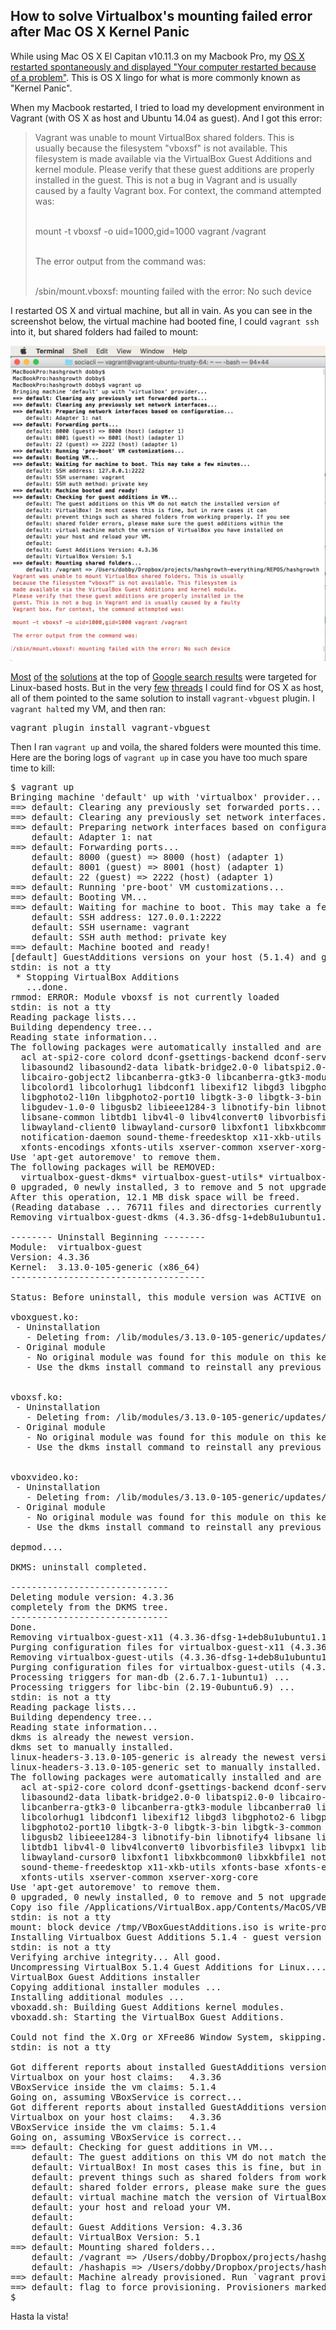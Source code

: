 ## How to solve Virtualbox's mounting failed error after Mac OS X Kernel Panic

While using Mac OS X El Capitan v10.11.3 on my Macbook Pro, my [OS X restarted spontaneously and displayed "Your computer restarted because of a problem"](https://support.apple.com/en-in/HT200553). This is OS X lingo for what is more commonly known as "Kernel Panic".

When my Macbook restarted, I tried to load my development environment in Vagrant (with OS X as host and Ubuntu 14.04 as guest). And I got this error:

<blockquote>
Vagrant was unable to mount VirtualBox shared folders. This is usually
because the filesystem "vboxsf" is not available. This filesystem is
made available via the VirtualBox Guest Additions and kernel module.
Please verify that these guest additions are properly installed in the
guest. This is not a bug in Vagrant and is usually caused by a faulty
Vagrant box. For context, the command attempted was:<br /><br />

mount -t vboxsf -o uid=1000,gid=1000 vagrant /vagrant<br /><br />

The error output from the command was:<br /><br />

/sbin/mount.vboxsf: mounting failed with the error: No such device
</blockquote>

I restarted OS X and virtual machine, but all in vain. As you can see in the screenshot below, the virtual machine had booted fine, I could `vagrant ssh` into it, but shared folders had failed to mount:

<div class="row">
    <div class="col-xs-4 col-md-4">
    </div>
    <div class="col-xs-4 col-md-4">
        <img src="./images/virtualbox-osx-error.png" />
    </div>
    <div class="col-xs-4 col-md-4">
    </div>
</div>

[Most](http://stackoverflow.com/questions/28328775/virtualbox-mount-vboxsf-mounting-failed-with-the-error-no-such-device) [of](http://unix.stackexchange.com/questions/231849/debian-virtualbox-auto-mount-fails-on-startup-but-works-after-login-mounting-fa) [the](https://bbs.archlinux.org/viewtopic.php?id=70780) [solutions](http://askubuntu.com/questions/103069/shared-folder-in-virtualbox-ubuntu-and-windows-7) at the top of [Google search results](https://www.google.co.in/search?q=%22%2Fsbin%2Fmount.vboxsf%3A%20mounting%20failed%20with%20the%20error%3A%20No%20such%20device) were targeted for Linux-based hosts. But in the very [few](http://stackoverflow.com/a/37706087) [threads](https://github.com/aidanns/vagrant-reload/issues/4#issuecomment-230134083) I could find for OS X as host, all of them pointed to the same solution to install `vagrant-vbguest` plugin. I `vagrant halt`ed my VM, and then ran:

<pre>
vagrant plugin install vagrant-vbguest
</pre>

Then I ran `vagrant up` and voila, the shared folders were mounted this time. Here are the boring logs of `vagrant up` in case you have too much spare time to kill:

<pre>
$ vagrant up
Bringing machine 'default' up with 'virtualbox' provider...
==> default: Clearing any previously set forwarded ports...
==> default: Clearing any previously set network interfaces...
==> default: Preparing network interfaces based on configuration...
    default: Adapter 1: nat
==> default: Forwarding ports...
    default: 8000 (guest) => 8000 (host) (adapter 1)
    default: 8001 (guest) => 8001 (host) (adapter 1)
    default: 22 (guest) => 2222 (host) (adapter 1)
==> default: Running 'pre-boot' VM customizations...
==> default: Booting VM...
==> default: Waiting for machine to boot. This may take a few minutes...
    default: SSH address: 127.0.0.1:2222
    default: SSH username: vagrant
    default: SSH auth method: private key
==> default: Machine booted and ready!
[default] GuestAdditions versions on your host (5.1.4) and guest (4.3.36) do not match.
stdin: is not a tty
 * Stopping VirtualBox Additions
   ...done.
rmmod: ERROR: Module vboxsf is not currently loaded
stdin: is not a tty
Reading package lists...
Building dependency tree...
Reading state information...
The following packages were automatically installed and are no longer required:
  acl at-spi2-core colord dconf-gsettings-backend dconf-service dkms
  libasound2 libasound2-data libatk-bridge2.0-0 libatspi2.0-0
  libcairo-gobject2 libcanberra-gtk3-0 libcanberra-gtk3-module libcanberra0
  libcolord1 libcolorhug1 libdconf1 libexif12 libgd3 libgphoto2-6
  libgphoto2-l10n libgphoto2-port10 libgtk-3-0 libgtk-3-bin libgtk-3-common
  libgudev-1.0-0 libgusb2 libieee1284-3 libnotify-bin libnotify4 libsane
  libsane-common libtdb1 libv4l-0 libv4lconvert0 libvorbisfile3 libvpx1
  libwayland-client0 libwayland-cursor0 libxfont1 libxkbcommon0 libxkbfile1
  notification-daemon sound-theme-freedesktop x11-xkb-utils xfonts-base
  xfonts-encodings xfonts-utils xserver-common xserver-xorg-core
Use 'apt-get autoremove' to remove them.
The following packages will be REMOVED:
  virtualbox-guest-dkms* virtualbox-guest-utils* virtualbox-guest-x11*
0 upgraded, 0 newly installed, 3 to remove and 5 not upgraded.
After this operation, 12.1 MB disk space will be freed.
(Reading database ... 76711 files and directories currently installed.)
Removing virtualbox-guest-dkms (4.3.36-dfsg-1+deb8u1ubuntu1.14.04.1) ...

-------- Uninstall Beginning --------
Module:  virtualbox-guest
Version: 4.3.36
Kernel:  3.13.0-105-generic (x86_64)
-------------------------------------

Status: Before uninstall, this module version was ACTIVE on this kernel.

vboxguest.ko:
 - Uninstallation
   - Deleting from: /lib/modules/3.13.0-105-generic/updates/dkms/
 - Original module
   - No original module was found for this module on this kernel.
   - Use the dkms install command to reinstall any previous module version.


vboxsf.ko:
 - Uninstallation
   - Deleting from: /lib/modules/3.13.0-105-generic/updates/dkms/
 - Original module
   - No original module was found for this module on this kernel.
   - Use the dkms install command to reinstall any previous module version.


vboxvideo.ko:
 - Uninstallation
   - Deleting from: /lib/modules/3.13.0-105-generic/updates/dkms/
 - Original module
   - No original module was found for this module on this kernel.
   - Use the dkms install command to reinstall any previous module version.

depmod....

DKMS: uninstall completed.

------------------------------
Deleting module version: 4.3.36
completely from the DKMS tree.
------------------------------
Done.
Removing virtualbox-guest-x11 (4.3.36-dfsg-1+deb8u1ubuntu1.14.04.1) ...
Purging configuration files for virtualbox-guest-x11 (4.3.36-dfsg-1+deb8u1ubuntu1.14.04.1) ...
Removing virtualbox-guest-utils (4.3.36-dfsg-1+deb8u1ubuntu1.14.04.1) ...
Purging configuration files for virtualbox-guest-utils (4.3.36-dfsg-1+deb8u1ubuntu1.14.04.1) ...
Processing triggers for man-db (2.6.7.1-1ubuntu1) ...
Processing triggers for libc-bin (2.19-0ubuntu6.9) ...
stdin: is not a tty
Reading package lists...
Building dependency tree...
Reading state information...
dkms is already the newest version.
dkms set to manually installed.
linux-headers-3.13.0-105-generic is already the newest version.
linux-headers-3.13.0-105-generic set to manually installed.
The following packages were automatically installed and are no longer required:
  acl at-spi2-core colord dconf-gsettings-backend dconf-service libasound2
  libasound2-data libatk-bridge2.0-0 libatspi2.0-0 libcairo-gobject2
  libcanberra-gtk3-0 libcanberra-gtk3-module libcanberra0 libcolord1
  libcolorhug1 libdconf1 libexif12 libgd3 libgphoto2-6 libgphoto2-l10n
  libgphoto2-port10 libgtk-3-0 libgtk-3-bin libgtk-3-common libgudev-1.0-0
  libgusb2 libieee1284-3 libnotify-bin libnotify4 libsane libsane-common
  libtdb1 libv4l-0 libv4lconvert0 libvorbisfile3 libvpx1 libwayland-client0
  libwayland-cursor0 libxfont1 libxkbcommon0 libxkbfile1 notification-daemon
  sound-theme-freedesktop x11-xkb-utils xfonts-base xfonts-encodings
  xfonts-utils xserver-common xserver-xorg-core
Use 'apt-get autoremove' to remove them.
0 upgraded, 0 newly installed, 0 to remove and 5 not upgraded.
Copy iso file /Applications/VirtualBox.app/Contents/MacOS/VBoxGuestAdditions.iso into the box /tmp/VBoxGuestAdditions.iso
stdin: is not a tty
mount: block device /tmp/VBoxGuestAdditions.iso is write-protected, mounting read-only
Installing Virtualbox Guest Additions 5.1.4 - guest version is 4.3.36
stdin: is not a tty
Verifying archive integrity... All good.
Uncompressing VirtualBox 5.1.4 Guest Additions for Linux...........
VirtualBox Guest Additions installer
Copying additional installer modules ...
Installing additional modules ...
vboxadd.sh: Building Guest Additions kernel modules.
vboxadd.sh: Starting the VirtualBox Guest Additions.

Could not find the X.Org or XFree86 Window System, skipping.
stdin: is not a tty

Got different reports about installed GuestAdditions version:
Virtualbox on your host claims:   4.3.36
VBoxService inside the vm claims: 5.1.4
Going on, assuming VBoxService is correct...
Got different reports about installed GuestAdditions version:
Virtualbox on your host claims:   4.3.36
VBoxService inside the vm claims: 5.1.4
Going on, assuming VBoxService is correct...
==> default: Checking for guest additions in VM...
    default: The guest additions on this VM do not match the installed version of
    default: VirtualBox! In most cases this is fine, but in rare cases it can
    default: prevent things such as shared folders from working properly. If you see
    default: shared folder errors, please make sure the guest additions within the
    default: virtual machine match the version of VirtualBox you have installed on
    default: your host and reload your VM.
    default: 
    default: Guest Additions Version: 4.3.36
    default: VirtualBox Version: 5.1
==> default: Mounting shared folders...
    default: /vagrant => /Users/dobby/Dropbox/projects/hashgrowth-everything/REPOS/hashgrowth
    default: /hashapis => /Users/dobby/Dropbox/projects/hashgrowth-everything/REPOS/hashapis
==> default: Machine already provisioned. Run `vagrant provision` or use the `--provision`
==> default: flag to force provisioning. Provisioners marked to run always will still run.
$
</pre>

Hasta la vista!